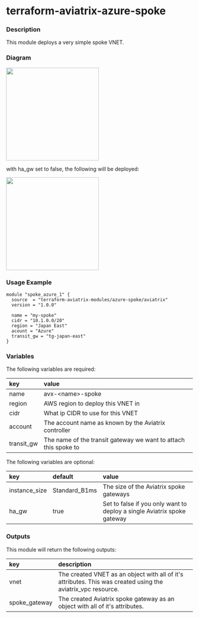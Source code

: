 # terraform-aviatrix-azure-spoke

### Description
This module deploys a very simple spoke VNET.

### Diagram
<img src="https://github.com/terraform-aviatrix-modules/terraform-aviatrix-azure-spoke/blob/master/img/azure-ha.png?raw=true" height="250">

with ha_gw set to false, the following will be deployed:

<img src="https://github.com/terraform-aviatrix-modules/terraform-aviatrix-azure-spoke/blob/master/img/azure-single.png?raw=true" height="250">

### Usage Example
```
module "spoke_azure_1" {
  source  = "terraform-aviatrix-modules/azure-spoke/aviatrix"
  version = "1.0.0"

  name = "my-spoke"
  cidr = "10.1.0.0/20"
  region = "Japan East"
  acount = "Azure"
  transit_gw = "tg-japan-east"
}
```

### Variables
The following variables are required:

key | value
:--- | :---
name | avx-\<name\>-spoke
region | AWS region to deploy this VNET in
cidr | What ip CIDR to use for this VNET
account | The account name as known by the Aviatrix controller
transit_gw | The name of the transit gateway we want to attach this spoke to

The following variables are optional:

key | default | value 
:---|:---|:---
instance_size | Standard_B1ms | The size of the Aviatrix spoke gateways
ha_gw | true | Set to false if you only want to deploy a single Aviatrix spoke gateway

### Outputs
This module will return the following outputs:

key | description
:---|:---
vnet | The created VNET as an object with all of it's attributes. This was created using the aviatrix_vpc resource.
spoke_gateway | The created Aviatrix spoke gateway as an object with all of it's attributes.
